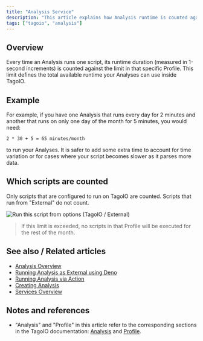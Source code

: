 ```yaml
---
title: "Analysis Service"
description: "This article explains how Analysis runtime is counted against a Profile limit in TagoIO, how to estimate monthly runtime, and which scripts are included in the accounting."
tags: ["tagoio", "analysis"]
---
```

## Overview

Every time an Analysis runs one script, its runtime duration (measured in 1-second increments) is counted against the limit in that specific Profile. This limit defines the total available runtime your Analyses can use inside TagoIO.

## Example

For example, if you have one Analysis that runs every day for 2 minutes and another that runs on only one day of the month for 5 minutes, you would need:

```
2 * 30 + 5 = 65 minutes/month
```

to run your Analyses. It is safer to add some extra time to account for time variation or for cases where your script becomes slower as it parses more data.

## Which scripts are counted

Only scripts that are configured to run on TagoIO are counted. Scripts that run from "External" do not count.

![Run this script from options (TagoIO / External)](/docs_imagem/tagoio/analysis-service-2.png)

> If this limit is exceeded, no scripts in that Profile will be executed for the rest of the month.

## See also / Related articles

- [Analysis Overview](../analysis/analysis-overview)
- [Running Analysis as External using Deno](running-analysis-external-server)
- [Running Analysis via Action](../actions/actions)
- [Creating Analysis](../analysis/creating-analysis)
- [Services Overview](../services/services-overview)

## Notes and references

- "Analysis" and "Profile" in this article refer to the corresponding sections in the TagoIO documentation: [Analysis](../analysis/analysis-overview) and [Profile](../account/profiles).